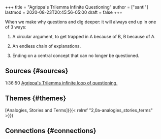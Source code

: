 +++
title = "Agrippa's Trilemma Infinite Questioning"
author = ["santi"]
lastmod = 2020-08-23T20:45:56-05:00
draft = false
+++

When we make why questions and dig deeper:
it will always end up in one of 3 ways:

1.  A circular argument, to get trapped in A because of B, B because of A.

2.  An endless chain of explanations.

3.  Ending on a central concept that can no longer be questioned.


## Sources {#sources}

1:36:50 [Agrippa's Trilemma infinite loop of questioning.](https://www.youtube.com/watch?v=3qHkcs3kG44&t=5810s)


## Themes {#themes}

[Analogies, Stories and Terms]({{< relref "2,0a-analogies_stories_terms" >}})


## Connections {#connections}
